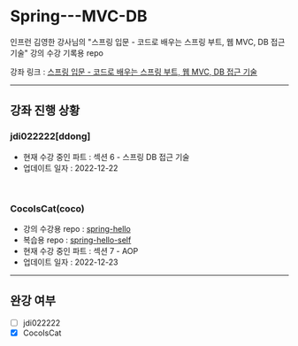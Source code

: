 # Spring---MVC-DB
인프런 김영한 강사님의 "스프링 입문 - 코드로 배우는 스프링 부트, 웹 MVC, DB 접근 기술" 강의 수강 기록용 repo

강좌 링크 : [스프링 입문 - 코드로 배우는 스프링 부트, 웹 MVC, DB 접근 기술](https://www.inflearn.com/course/%EC%8A%A4%ED%94%84%EB%A7%81-%EC%9E%85%EB%AC%B8-%EC%8A%A4%ED%94%84%EB%A7%81%EB%B6%80%ED%8A%B8/dashboard)

---
## 강좌 진행 상황
### jdi022222[ddong]
- 현재 수강 중인 파트 : 섹션 6 - 스프링 DB 접근 기술
- 업데이트 일자 : 2022-12-22
<br>

### CocoIsCat(coco)
- 강의 수강용 repo : [spring-hello](https://github.com/CocoIsCat/Spring-Study/tree/main/%EA%B0%95%EC%9D%98%20%EC%A7%84%ED%96%89/Spring-Hello)
- 복습용 repo : [spring-hello-self](https://github.com/CocoIsCat/Spring-Study/tree/main/%EB%B3%B5%EC%8A%B5/spring-hello-self)
- 현재 수강 중인 파트 : 섹션 7 - AOP
- 업데이트 일자 : 2022-12-23

---
## 완강 여부

- [ ] jdi022222
- [x] CocoIsCat
